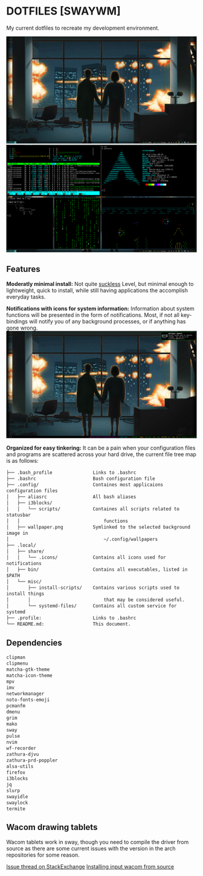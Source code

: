 DOTFILES [SWAYWM]
=================
My current dotfiles to recreate my development environment.

![Clean image of my desktop](images/clean.png)
![Busy image of my desktop](images/busy.png)

Features
--------

**Moderatly minimal install:**
Not quite [suckless](https://suckless.org) Level, but minimal enough to
lightweight, quick to install, while still having applications the accomplish
everyday tasks. 

**Notifications with icons for system information:**
Information about system functions will be presented in the form of
notifications. Most, if not all key-bindings will notify you of any background
processes, or if anything has gone wrong.
![Image of notifications](images/notification.png)

**Organized for easy tinkering:**
It can be a pain when your configuration files and programs are scattered across
your hard drive, the current file tree map is as follows:
```
├── .bash_profile				Links to .bashrc
├── .bashrc						Bash configuration file
├── .config/					Containes most applicaions configuration files	
│   ├── aliasrc					All bash aliases
│   ├── i3blocks/
│   │   └── scripts/			Containes all scripts related to statusbar
│	│ 								functions
│   ├── wallpaper.png			Symlinked to the selected background image in
│									~/.config/wallpapers
├── .local/
│   ├── share/
│ 	│ 	└── .icons/				Contains all icons used for notifications
│   ├── bin/					Contains all executables, listed in $PATH
│   └── misc/
│       ├── install-scripts/	Contains various scripts used to install things
│		│ 							that may be considered useful.
│       └── systemd-files/		Contains all custom service for systemd
├── .profile:					Links to .bashrc
└── README.md:					This document.
```

Dependencies
------------
```
clipman
clipmenu
matcha-gtk-theme
matcha-icon-theme
mpv
imv
networkmanager
noto-fonts-emoji
pcmanfm
dmenu
grim
mako
sway
pulse
nvim
wf-recorder
zathura-djvu
zathura-prd-poppler
alsa-utils
firefox
i3blocks
jq
slurp
swayidle
swaylock
termite
```

Wacom drawing tablets
---------------------
Wacom tablets work in sway, though you need to compile the driver from source
as there are some current issues with the version in the arch repositories
for some reason.

[Issue thread on StackExchange](https://askubuntu.com/questions/1063779/my-wacom-one-device-is-not-working)
[Installing input wacom from source](https://github.com/linuxwacom/input-wacom/wiki/Installing-input-wacom-from-source)

